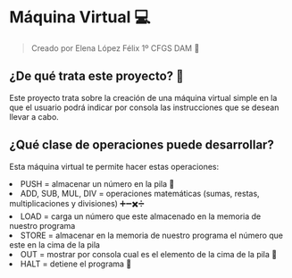 # Máquina Virtual 💻
> Creado por Elena López Félix 1º CFGS DAM 📝
## ¿De qué trata este proyecto? 🤔
 Este proyecto trata sobre la creación de una máquina virtual simple en la que el usuario podrá indicar por consola las instrucciones que se desean llevar a cabo.
## ¿Qué clase de operaciones puede desarrollar? 
Esta máquina virtual te permite hacer estas operaciones:
<li>PUSH = almacenar un número en la pila 📂</li>
<li>ADD, SUB, MUL, DIV = operaciones matemáticas (sumas, restas, multiplicaciones y divisiones) ➕➖✖️➗</li>
<li>LOAD = carga un número que este almacenado en la memoria de nuestro programa</li>
<li>STORE = almacenar en la memoria de nuestro programa el número que este en la cima de la pila</li>
<li>OUT = mostrar por consola cual es el elemento de la cima de la pila 🗻</li>
<li>HALT = detiene el programa 🛑</li>
 
